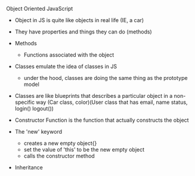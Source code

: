 Object Oriented JavaScript

- Object in JS is quite like objects in real life (IE, a car)
- They have properties and things they can do (methods)
- Methods
    - Functions associated with the object

- Classes emulate the idea of classes in JS
    - under the hood, classes are doing the same thing as the prototype model
- Classes are like blueprints that describes a particular object in a non-specific way (Car class, color)(User class that has email, name status, login() logout())
- Constructor Function is the function that actually constructs the object
- The 'new' keyword
    - creates a new empty object{}
    - set the value of 'this' to be the new empty object
    - calls the constructor method

- Inheritance